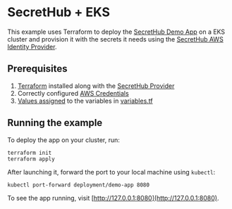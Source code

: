 # SecretHub + EKS

This example uses Terraform to deploy the [SecretHub Demo App](https://secrethub.io/docs/start/getting-started/#consume) on a EKS cluster and provision it with the secrets it needs using the [SecretHub AWS Identity Provider](https://secrethub.io/docs/reference/aws/). 

## Prerequisites
1. [Terraform](https://www.terraform.io/downloads.html) installed along with the [SecretHub Provider](https://secrethub.io/docs/guides/terraform/#install)
1. Correctly configured [AWS Credentials](https://www.terraform.io/docs/providers/aws/index.html#authentication)
1. [Values assigned](https://www.terraform.io/docs/configuration/variables.html#assigning-values-to-root-module-variables) to the variables in [variables.tf](./variables.tf)

## Running the example

To deploy the app on your cluster, run:
```
terraform init
terraform apply
```

After launching it, forward the port to your local machine using `kubectl`:

```
kubectl port-forward deployment/demo-app 8080
```

To see the app running, visit [http://127.0.0.1:8080](http://127.0.0.1:8080).
